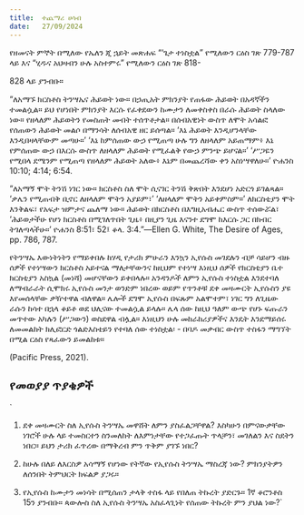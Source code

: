 ```yaml
---
title:  ተጨማሪ ሀሳብ
date:   27/09/2024
---
```


የዘመናት ምኞት በሚለው የኤለን ጂ ኋይት መጽሐፍ “‘ጌታ ተነስቷል” የሚለውን ርዕስ ገጽ 779-787 ላይ እና “ሂዱና አህዛብን ሁሉ አስተምሩ” የሚለውን ርዕስ ገጽ 818-

828 ላይ ያንብቡ።

“ለአማኙ ክርስቶስ ትንሣኤና ሕይወት ነው። በኃጢአት ምክንያት የጠፋው ሕይወት በአዳኛችን ተመልሷል። ይህ የሆነበት ምክንያት እርሱ የፈቀደውን ከሙታን ለመቀስቀስ በራሱ ሕይወት ስላለው ነው። የዘላለም ሕይወትን የመስጠት መብት ተሰጥቶታል። በሰብአዊነት ውስጥ ለሞት አሳልፎ የሰጠውን ሕይወት መልሶ በማንሳት ለሰብአዊ ዘር ይሰጣል። ‘እኔ ሕይወት እንዲሆንላቸው እንዲበዛላቸውም መጣሁ።’ ‘እኔ ከምሰጠው ውኃ የሚጠጣ ሁሉ ግን ለዘላለም አይጠማም፥ እኔ የምሰጠው ውኃ በእርሱ ውስጥ ለዘላለም ሕይወት የሚፈልቅ የውኃ ምንጭ ይሆናል።’ ‘ሥጋዬን የሚበላ ደሜንም የሚጠጣ የዘላለም ሕይወት አለው፥ እኔም በመጨረሻው ቀን አስነሣዋለሁ።’ ዮሐንስ 10:10; 4:14; 6:54.

“ለአማኝ ሞት ትንሽ ነገር ነው። ክርስቶስ ስለ ሞት ሲናገር ትንሽ ቅጽበት እንደሆነ አድርጎ ይገልጻል። ‘ቃሌን የሚጠብቅ ቢኖር ለዘላለም ሞትን አያይም፣’ ‘ለዘላለም ሞትን አይቀምስም።’ ለክርስቲያን ሞት እንቅልፍ፣ የአፍታ ዝምታና ጨለማ ነው። ሕይወት በክርስቶስ በእግዚአብሔር ውስጥ ተሰውሯል፣ ‘ሕይወታችሁ የሆነ ክርስቶስ በሚገለጥበት ጊዜ፥ በዚያን ጊዜ እናንተ ደግሞ ከእርሱ ጋር በክብር ትገለጣላችሁ።’ ዮሐንስ 8:51፣ 52፤ ቆላ. 3:4.”—Ellen G. White, The Desire of Ages, pp. 786, 787. 

የትንሣኤ እውነትነትን የማይቀበሉ ከሃዲ የታሪክ ምሁራን እንኳን ኢየሱስ መገደሉን ብቻ ሳይሆን ብዙ ሰዎች የተነሣውን ክርስቶስ አይተናል ማለታቸውንና ከዚህም የተነሣ እነዚህ ሰዎች የክርስቲያን ቤተ ክርስቲያን አስኳል (መነሻ) መሆናቸውን ይቀበላሉ። አንዳንዶች ለምን ኢየሱስ ተነስቷል እንደተባለ ለማብራራት ሲሞክሩ ኢየሱስ መንታ ወንድም ነበረው ወይም የጥንቶቹ ደቀ መዛሙርት ኢየሱስን ያዩ እየመሰላቸው ቃዥተዋል ብለዋል። ሌሎች ደግሞ ኢየሱስ በፍጹም አልሞተም፣ ነገር ግን ለጊዜው ራሱን ከሳተ በኋላ ቆይቶ ወደ ህሊናው ተመልሷል ይላሉ። ሌላ ሰው ከዚህ ዓለም ውጭ የሆኑ ፍጡራን መጥተው አካሉን (ሥጋውን) ወስደዋል ብሏል። እነዚህን ሁሉ መከራከሪያዎችና እንዴት እንደማይሰሩ ለመመልከት ክሊፎርድ ጎልድእስቴይን የተባለ ሰው ተነስቷል፡ - በባዶ መቃብር ውስጥ ተስፋን ማግኘት በሚል ርዕስ የጻፈውን ይመልከቱ።

(Pacific Press, 2021).



## የመወያያ ጥያቄዎች


`
1. ደቀ መዛሙርት ስለ ኢየሱስ ትንሣኤ መዋሸት ለምን ያስፈልጋቸዋል? እስካሁን በምናውቃቸው ነገሮች ሁሉ ላይ ተመስርተን ስንመለከት ለእምነታቸው የተጋፈጡት ጥላቻን፣ መገለልን እና ስደትን ነበር። ይህን ታሪክ ፈጥረው በማቅረብ ምን ጥቅም ያገኙ ነበር?

2. ከሁሉ በለይ ለእርስዎ አሳማኝ የሆነው የትኛው የኢየሱስ ትንሣኤ ማስረጃ ነው? ምክንያትዎን ለሰንበት ትምህርት ክፍልዎ ያጋሩ።

3. የኢየሱስ ከሙታን መነሳት በሚሰጠን ታላቅ ተስፋ ላይ የበለጠ ትኩረት ያድርጉ። 1ኛ ቆሮንቶስ 15ን ያንብቡ። ጳውሎስ ስለ ኢየሱስ ትንሣኤ አስፈላጊነት የሰጠው ትኩረት ምን ያህል ነው?`